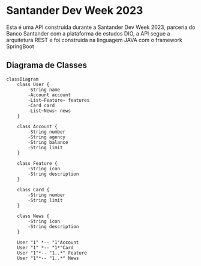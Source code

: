 # Santander Dev Week 2023
Esta é uma API construida durante a Santander Dev Week 2023, parceria do Banco Santander com a plataforma de estudos DIO, a API segue a arquitetura REST e foi construida na linguagem JAVA com o framework SpringBoot

## Diagrama de Classes
```mermaid
classDiagram
    class User {
        -String name
        -Account account
        -List~Feature~ features
        -Card card
        -List~News~ news
    }

    class Account {
        -String number
        -String agency
        -String balance
        -String limit
    }

    class Feature {
        -String icon
        -String description
    }

    class Card {
        -String number
        -String limit
    }

    class News {
        -String icon
        -String description
    }

    User "1" *-- "1"Account
    User "1" *-- "1*"Card
    User "1"*-- "1..*" Feature
    User "1"*-- "1..*" News
```
